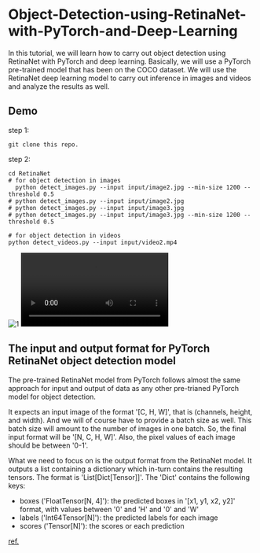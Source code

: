 # Object-Detection-using-RetinaNet-with-PyTorch-and-Deep-Learning

In this tutorial, we will learn how to carry out object detection using RetinaNet with PyTorch and deep learning. Basically, we will use a PyTorch pre-trained model that has been on the COCO dataset. We will use the RetinaNet deep learning model to carry out inference in images and videos and analyze the results as well.

## Demo
step 1: 
```
git clone this repo.
```
step 2: 
```
cd RetinaNet
# for object detection in images
  python detect_images.py --input input/image2.jpg --min-size 1200 --threshold 0.5
# python detect_images.py --input input/image2.jpg
# python detect_images.py --input input/image3.jpg
# python detect_images.py --input input/image3.jpg --min-size 1200 --threshold 0.5

# for object detection in videos
python detect_videos.py --input input/video2.mp4

```
![1](./RetinaNet/output/image2_800_t60.jpg)
![2](./RetinaNet/output/video2_800_t60.mp4)


## The input and output format for PyTorch RetinaNet object detection model
The pre-trained RetinaNet model from PyTorch follows almost the same approach for input and output of data as any other pre-trianed PyTorch model for object detection.

It expects an input image of the format '[C, H, W]', that is (channels, height, and width). And we will of course have to provide a batch size as well. This batch size will amount to the number of images in one batch. So, the final input format will be '[N, C, H, W]'. Also, the pixel values of each image should be between '0-1'.

What we need to focus on is the output format from the RetinaNet model. It outputs a list containing a dictionary which in-turn contains the resulting tensors. The format is 'List[Dict[Tensor]]'. The 'Dict' contains the following keys:
- boxes ('FloatTensor[N, 4]'): the predicted boxes in '[x1, y1, x2, y2]' format, with values between '0' and 'H' and '0' and 'W'
- labels ('Int64Tensor[N]'): the predicted labels for each image
- scores ('Tensor[N]'): the scores or each prediction

[ref.](https://debuggercafe.com/object-detection-using-retinanet-with-pytorch-and-deep-learning/)
